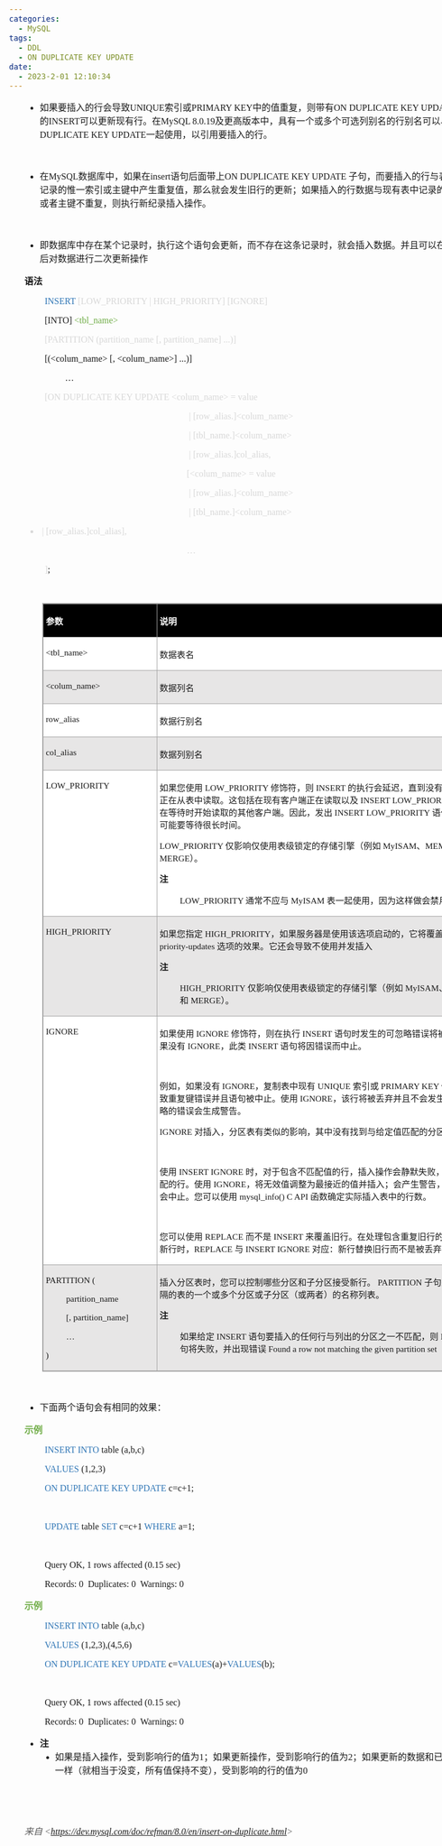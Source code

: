 ```yaml
---
categories:
  - MySQL
tags:
  - DDL
  - ON DUPLICATE KEY UPDATE
date:
  - 2023-2-01 12:10:34
---
```


<body lang=zh-CN style='font-family:"Microsoft YaHei UI";font-size:12.0pt'>
<!--StartFragment-->

<div style='direction:ltr;border-width:100%'>

<div style='direction:ltr;margin-top:0in;margin-left:0in;width:8.7409in'>

<div style='direction:ltr;margin-top:0in;margin-left:0in;width:8.7409in'>

<ul style='direction:ltr;unicode-bidi:embed;margin-top:0in;margin-bottom:0in'>
 <ul type=disc style='direction:ltr;unicode-bidi:embed;margin-top:0in;
  margin-bottom:0in'>
  <li style='margin-top:0;margin-bottom:0;vertical-align:middle'><span
      style='font-family:"Microsoft YaHei UI";font-size:12.0pt'>如果要插入的行会导致</span><span
      style='font-family:"Comic Sans MS";font-size:12.0pt'>UNIQUE</span><span
      style='font-family:"Microsoft YaHei UI";font-size:12.0pt'>索引或</span><span
      style='font-family:"Comic Sans MS";font-size:12.0pt'>PRIMARY KEY</span><span
      style='font-family:"Microsoft YaHei UI";font-size:12.0pt'>中的值重复，则带有</span><span
      style='font-family:"Comic Sans MS";font-size:12.0pt'>ON DUPLICATE KEY
      UPDATE</span><span style='font-family:"Microsoft YaHei UI";font-size:
      12.0pt'>子句的</span><span style='font-family:"Comic Sans MS";font-size:
      12.0pt'>INSERT</span><span style='font-family:"Microsoft YaHei UI";
      font-size:12.0pt'>可以更新现有行。在</span><span style='font-family:"Comic Sans MS";
      font-size:12.0pt'>MySQL 8.0.19</span><span style='font-family:"Microsoft YaHei UI";
      font-size:12.0pt'>及更高版本中，具有一个或多个可选列别名的行别名可以与</span><span
      style='font-family:"Comic Sans MS";font-size:12.0pt'>ON DUPLICATE KEY
      UPDATE</span><span style='font-family:"Microsoft YaHei UI";font-size:
      12.0pt'>一起使用，以引用要插入的行。</span></li>
 </ul>
 <p style='margin-left:.375in;font-family:"Microsoft YaHei UI";
 font-size:12.0pt'>&nbsp;</p>
 <ul type=disc style='direction:ltr;unicode-bidi:embed;margin-top:0in;
  margin-bottom:0in'>
  <li style='margin-top:0;margin-bottom:0;vertical-align:middle'><span
      style='font-family:"Microsoft YaHei UI";font-size:12.0pt'>在</span><span
      style='font-family:"Comic Sans MS";font-size:12.0pt'>MySQL</span><span
      style='font-family:"Microsoft YaHei UI";font-size:12.0pt'>数据库中，如果在</span><span
      style='font-family:"Comic Sans MS";font-size:12.0pt'>insert</span><span
      style='font-family:"Microsoft YaHei UI";font-size:12.0pt'>语句后面带上</span><span
      style='font-family:"Comic Sans MS";font-size:12.0pt'>ON DUPLICATE KEY
      UPDATE </span><span style='font-family:"Microsoft YaHei UI";font-size:
      12.0pt'>子句，而要插入的行与表中现有记录的惟一索引或主键中产生重复值，那么就会发生旧行的更新；如果插入的行数据与现有表中记录的唯一索引或者主键不重复，则执行新纪录插入操作。</span></li>
 </ul>
 <p style='font-family:"Comic Sans MS";font-size:12.0pt'>&nbsp;</p>
 <ul type=disc style='direction:ltr;unicode-bidi:embed;margin-top:0in;
  margin-bottom:0in'>
  <li style='margin-top:0;margin-bottom:0;vertical-align:middle'><span
      style='font-family:"Microsoft YaHei UI";font-size:12.0pt'>即数据库中存在某个记录时，执行这个语句会更新，而不存在这条记录时，就会插入数据。并且可以在数据插入后对数据进行二次更新操作</span></li>
 </ul>
 <p style='font-family:"Microsoft YaHei UI";font-size:12.0pt'><span
 style='font-weight:bold'>语法</span></p>
 <p style='margin-left:.375in;font-family:"Comic Sans MS";
 font-size:12.0pt'><span style='color:#2E75B5'>INSERT </span><span
 style='color:#D8D8D8'>[LOW_PRIORITY | HIGH_PRIORITY] [IGNORE]</span></p>
 <p style='margin-left:.375in;font-family:"Comic Sans MS";
 font-size:12.0pt'><span lang=zh-CN>[INTO] </span><span style='color:#70AD47'
 lang=zh-CN>&lt;tbl_name</span><span style='color:#70AD47' lang=en-US>&gt;</span></p>
 <p style='margin-left:.375in;font-family:"Comic Sans MS";
 font-size:12.0pt;color:#D8D8D8'>[PARTITION (partition_name [, partition_name]
 ...)]</p>
 <p style='margin-left:.375in;font-family:"Comic Sans MS";
 font-size:12.0pt'><span lang=zh-CN>[(</span><span lang=en-US>&lt;</span><span
 lang=zh-CN>col</span><span lang=en-US>um</span><span lang=zh-CN>_name</span><span
 lang=en-US>&gt;</span><span lang=zh-CN> [, </span><span lang=en-US>&lt;</span><span
 lang=zh-CN>col</span><span lang=en-US>um</span><span lang=zh-CN>_name</span><span
 lang=en-US>&gt;</span><span lang=zh-CN>] ...)]</span></p>
 <p style='margin-left:.75in;font-family:"Comic Sans MS";font-size:
 12.0pt' lang=en-US>…</p>
 <p style='margin-left:.375in;font-family:"Comic Sans MS";
 font-size:12.0pt;color:#D8D8D8'><span lang=zh-CN>[ON DUPLICATE KEY UPDATE </span><span
 lang=en-US>&lt;</span><span lang=zh-CN>col</span><span lang=en-US>um</span><span
 lang=zh-CN>_name</span><span lang=en-US>&gt;</span><span lang=zh-CN> = value</span><span
 lang=en-US> </span></p>
 <p style='margin-left:3.0in;font-family:"Comic Sans MS";font-size:
 12.0pt;color:#D8D8D8'><span lang=en-US><span style='mso-spacerun:yes'> </span></span><span
 lang=zh-CN>| [row_alias.]</span><span lang=en-US>&lt;</span><span lang=zh-CN>col</span><span
 lang=en-US>um</span><span lang=zh-CN>_name</span><span lang=en-US>&gt;</span></p>
 <p style='margin-left:3.0in;font-family:"Comic Sans MS";font-size:
 12.0pt;color:#D8D8D8'><span lang=en-US><span style='mso-spacerun:yes'> </span></span><span
 lang=zh-CN>| [tbl_name.]</span><span lang=en-US>&lt;</span><span lang=zh-CN>col</span><span
 lang=en-US>um</span><span lang=zh-CN>_name</span><span lang=en-US>&gt;</span></p>
 <p style='margin-left:3.0in;font-family:"Comic Sans MS";font-size:
 12.0pt;color:#D8D8D8'><span lang=en-US><span style='mso-spacerun:yes'> </span></span><span
 lang=zh-CN>| [row_alias.]col_alias</span><span lang=en-US>,</span></p>
 <p style='margin-left:3.0in;font-family:"Comic Sans MS";font-size:
 12.0pt;color:#D8D8D8'><span lang=en-US>[&lt;</span><span lang=zh-CN>col</span><span
 lang=en-US>um</span><span lang=zh-CN>_name</span><span lang=en-US>&gt;</span><span
 lang=zh-CN> = value</span><span lang=en-US> </span></p>
 <p style='margin-left:3.0in;font-family:"Comic Sans MS";font-size:
 12.0pt;color:#D8D8D8'><span lang=en-US><span style='mso-spacerun:yes'> </span></span><span
 lang=zh-CN>| [row_alias.]</span><span lang=en-US>&lt;</span><span lang=zh-CN>col</span><span
 lang=en-US>um</span><span lang=zh-CN>_name</span><span lang=en-US>&gt;</span></p>
 <p style='margin-left:3.0in;font-family:"Comic Sans MS";font-size:
 12.0pt;color:#D8D8D8'><span lang=en-US><span style='mso-spacerun:yes'> </span></span><span
 lang=zh-CN>| [tbl_name.]</span><span lang=en-US>&lt;</span><span lang=zh-CN>col</span><span
 lang=en-US>um</span><span lang=zh-CN>_name</span><span lang=en-US>&gt;</span></p>
 <ul type=disc style='direction:ltr;unicode-bidi:embed;margin-top:0in;
  margin-bottom:0in'>
  <li style='margin-top:0;margin-bottom:0;vertical-align:middle;color:#D8D8D8'><span
      style='font-family:"Comic Sans MS";font-size:12.0pt' lang=en-US><span
      style='mso-spacerun:yes'> </span></span><span style='font-family:"Comic Sans MS";
      font-size:12.0pt' lang=zh-CN>| [row_alias.]col_alias</span><span
      style='font-family:"Comic Sans MS";font-size:12.0pt' lang=en-US>],</span></li>
 </ul>
 <p style='margin-left:3.0in;font-family:"Comic Sans MS";font-size:
 12.0pt;color:#D8D8D8' lang=en-US>…</p>
 <p style='margin-left:.375in;font-family:"Comic Sans MS";
 font-size:12.0pt'><span style='color:#D8D8D8' lang=zh-CN>]</span><span
 lang=en-US>;</span></p>
 <p style='margin-left:.375in;font-family:"Microsoft YaHei UI";
 font-size:12.0pt' lang=en-US>&nbsp;</p>
 <div style='direction:ltr'>
 <table border=1 cellpadding=0 cellspacing=0 valign=top style='direction:ltr;
  border-collapse:collapse;border-style:solid;border-color:#A3A3A3;border-width:
  1pt;margin-left:.3333in' title="" summary="">
  <tr>
   <td style='border-style:solid;border-color:#A3A3A3;border-width:1pt;
   background-color:black;vertical-align:top;width:2.0083in;padding:2.0pt 3.0pt 2.0pt 3.0pt'>
   <p style='font-family:"Microsoft YaHei UI";font-size:11.5pt;
   color:white'><span style='font-weight:bold'>参数</span></p>
   </td>
   <td style='border-style:solid;border-color:#A3A3A3;border-width:1pt;
   background-color:black;vertical-align:top;width:5.9972in;padding:2.0pt 3.0pt 2.0pt 3.0pt'>
   <p style='font-family:"Microsoft YaHei UI";font-size:11.5pt;
   color:white'><span style='font-weight:bold'>说明</span></p>
   </td>
  </tr>
  <tr>
   <td style='border-style:solid;border-color:#A3A3A3;border-width:1pt;
   background-color:white;vertical-align:top;width:2.0083in;padding:2.0pt 3.0pt 2.0pt 3.0pt'>
   <p style='font-family:"Comic Sans MS";font-size:11.5pt'
   lang=en-US>&lt;tbl_name&gt;</p>
   </td>
   <td style='border-style:solid;border-color:#A3A3A3;border-width:1pt;
   background-color:white;vertical-align:top;width:5.9972in;padding:2.0pt 3.0pt 2.0pt 3.0pt'>
   <p style='font-family:"Microsoft YaHei UI";font-size:11.5pt'>数据表名</p>
   </td>
  </tr>
  <tr>
   <td style='border-style:solid;border-color:#A3A3A3;border-width:1pt;
   background-color:#E7E6E6;vertical-align:top;width:2.0083in;padding:2.0pt 3.0pt 2.0pt 3.0pt'>
   <p style='font-family:"Comic Sans MS";font-size:11.5pt'
   lang=en-US>&lt;colum_name&gt;</p>
   </td>
   <td style='border-style:solid;border-color:#A3A3A3;border-width:1pt;
   background-color:#E7E6E6;vertical-align:top;width:5.9972in;padding:2.0pt 3.0pt 2.0pt 3.0pt'>
   <p style='font-family:"Microsoft YaHei UI";font-size:11.5pt'>数据列名</p>
   </td>
  </tr>
  <tr>
   <td style='border-style:solid;border-color:#A3A3A3;border-width:1pt;
   background-color:white;vertical-align:top;width:2.0083in;padding:2.0pt 3.0pt 2.0pt 3.0pt'>
   <p style='font-family:"Comic Sans MS";font-size:11.5pt'>row_alias</p>
   </td>
   <td style='border-style:solid;border-color:#A3A3A3;border-width:1pt;
   background-color:white;vertical-align:top;width:5.9972in;padding:2.0pt 3.0pt 2.0pt 3.0pt'>
   <p style='font-family:"Microsoft YaHei UI";font-size:11.5pt'>数据行别名</p>
   </td>
  </tr>
  <tr>
   <td style='border-style:solid;border-color:#A3A3A3;border-width:1pt;
   background-color:#E7E6E6;vertical-align:top;width:2.0083in;padding:2.0pt 3.0pt 2.0pt 3.0pt'>
   <p style='font-family:"Comic Sans MS";font-size:11.5pt'>col_alias</p>
   </td>
   <td style='border-style:solid;border-color:#A3A3A3;border-width:1pt;
   background-color:#E7E6E6;vertical-align:top;width:5.9972in;padding:2.0pt 3.0pt 2.0pt 3.0pt'>
   <p style='font-family:"Microsoft YaHei UI";font-size:11.5pt'>数据列别名</p>
   </td>
  </tr>
  <tr>
   <td style='border-style:solid;border-color:#A3A3A3;border-width:1pt;
   background-color:white;vertical-align:top;width:2.0083in;padding:2.0pt 3.0pt 2.0pt 3.0pt'>
   <p style='font-family:"Comic Sans MS";font-size:11.5pt'>LOW_PRIORITY</p>
   </td>
   <td style='border-style:solid;border-color:#A3A3A3;border-width:1pt;
   background-color:white;vertical-align:top;width:6.0666in;padding:2.0pt 3.0pt 2.0pt 3.0pt'>
   <p style='font-size:11.5pt'><span style='font-family:"Microsoft YaHei UI"'>如果您使用</span><span
   style='font-family:"Comic Sans MS"'> LOW_PRIORITY </span><span
   style='font-family:"Microsoft YaHei UI"'>修饰符，则</span><span style='font-family:
   "Comic Sans MS"'> INSERT </span><span style='font-family:"Microsoft YaHei UI"'>的执行会延迟，直到没有其他客户端正在从表中读取。这包括在现有客户端正在读取以及</span><span
   style='font-family:"Comic Sans MS"'> INSERT LOW_PRIORITY </span><span
   style='font-family:"Microsoft YaHei UI"'>语句正在等待时开始读取的其他客户端。因此，发出</span><span
   style='font-family:"Comic Sans MS"'> INSERT LOW_PRIORITY </span><span
   style='font-family:"Microsoft YaHei UI"'>语句的客户端可能要等待很长时间。</span></p>
   <p style='font-size:11.5pt'><span style='font-family:"Comic Sans MS"'>LOW_PRIORITY
   </span><span style='font-family:"Microsoft YaHei UI"'>仅影响仅使用表级锁定的存储引擎（例如</span><span
   style='font-family:"Comic Sans MS"'> MyISAM</span><span style='font-family:
   "Microsoft YaHei UI"'>、</span><span style='font-family:"Comic Sans MS"'>MEMORY
   </span><span style='font-family:"Microsoft YaHei UI"'>和</span><span
   style='font-family:"Comic Sans MS"'> MERGE</span><span style='font-family:
   "Microsoft YaHei UI"'>）。</span></p>
   <p style='font-family:"Microsoft YaHei UI";font-size:11.5pt'><span
   style='font-weight:bold'>注</span></p>
   <p style='margin-left:.375in;font-size:11.5pt'><span
   style='font-family:"Comic Sans MS"'>LOW_PRIORITY </span><span
   style='font-family:"Microsoft YaHei UI"'>通常不应与</span><span style='font-family:
   "Comic Sans MS"'> MyISAM </span><span style='font-family:"Microsoft YaHei UI"'>表一起使用，因为这样做会禁用并发插入</span></p>
   </td>
  </tr>
  <tr>
   <td style='border-style:solid;border-color:#A3A3A3;border-width:1pt;
   background-color:#E7E6E6;vertical-align:top;width:2.0083in;padding:2.0pt 3.0pt 2.0pt 3.0pt'>
   <p style='font-family:"Comic Sans MS";font-size:11.5pt'>HIGH_PRIORITY</p>
   </td>
   <td style='border-style:solid;border-color:#A3A3A3;border-width:1pt;
   background-color:#E7E6E6;vertical-align:top;width:6.0125in;padding:2.0pt 3.0pt 2.0pt 3.0pt'>
   <p style='font-size:11.5pt'><span style='font-family:"Microsoft YaHei UI"'>如果您指定</span><span
   style='font-family:"Comic Sans MS"'> HIGH_PRIORITY</span><span
   style='font-family:"Microsoft YaHei UI"'>，如果服务器是使用该选项启动的，它将覆盖</span><span
   style='font-family:"Comic Sans MS"'> --low-priority-updates </span><span
   style='font-family:"Microsoft YaHei UI"'>选项的效果。它还会导致不使用并发插入</span></p>
   <p style='font-family:"Microsoft YaHei UI";font-size:11.5pt'><span
   style='font-weight:bold'>注</span></p>
   <p style='margin-left:.375in;font-size:11.5pt'><span
   style='font-family:"Comic Sans MS"'>HIGH_PRIORITY </span><span
   style='font-family:"Microsoft YaHei UI"'>仅影响仅使用表级锁定的存储引擎（例如</span><span
   style='font-family:"Comic Sans MS"'> MyISAM</span><span style='font-family:
   "Microsoft YaHei UI"'>、</span><span style='font-family:"Comic Sans MS"'>MEMORY
   </span><span style='font-family:"Microsoft YaHei UI"'>和</span><span
   style='font-family:"Comic Sans MS"'> MERGE</span><span style='font-family:
   "Microsoft YaHei UI"'>）。</span></p>
   </td>
  </tr>
  <tr>
   <td style='border-style:solid;border-color:#A3A3A3;border-width:1pt;
   background-color:white;vertical-align:top;width:2.0083in;padding:2.0pt 3.0pt 2.0pt 3.0pt'>
   <p style='font-family:"Comic Sans MS";font-size:11.5pt'>IGNORE</p>
   </td>
   <td style='border-style:solid;border-color:#A3A3A3;border-width:1pt;
   background-color:white;vertical-align:top;width:6.0506in;padding:2.0pt 3.0pt 2.0pt 3.0pt'>
   <p style='font-size:11.5pt'><span style='font-family:"Microsoft YaHei UI"'>如果使用</span><span
   style='font-family:"Comic Sans MS"'> IGNORE </span><span style='font-family:
   "Microsoft YaHei UI"'>修饰符，则在执行</span><span style='font-family:"Comic Sans MS"'>
   INSERT </span><span style='font-family:"Microsoft YaHei UI"'>语句时发生的可忽略错误将被忽略。如果没有</span><span
   style='font-family:"Comic Sans MS"'> IGNORE</span><span style='font-family:
   "Microsoft YaHei UI"'>，此类</span><span style='font-family:"Comic Sans MS"'>
   INSERT </span><span style='font-family:"Microsoft YaHei UI"'>语句将因错误而中止。</span></p>
   <p style='font-family:"Comic Sans MS";font-size:11.5pt'>&nbsp;</p>
   <p style='font-size:11.5pt'><span style='font-family:"Microsoft YaHei UI"'>例如，如果没有</span><span
   style='font-family:"Comic Sans MS"'> IGNORE</span><span style='font-family:
   "Microsoft YaHei UI"'>，复制表中现有</span><span style='font-family:"Comic Sans MS"'>
   UNIQUE </span><span style='font-family:"Microsoft YaHei UI"'>索引或</span><span
   style='font-family:"Comic Sans MS"'> PRIMARY KEY </span><span
   style='font-family:"Microsoft YaHei UI"'>值的行会导致重复键错误并且语句被中止。使用</span><span
   style='font-family:"Comic Sans MS"'> IGNORE</span><span style='font-family:
   "Microsoft YaHei UI"'>，该行将被丢弃并且不会发生错误。忽略的错误会生成警告。</span></p>
   <p style='font-size:11.5pt'><span style='font-family:"Comic Sans MS"'>IGNORE
   </span><span style='font-family:"Microsoft YaHei UI"'>对插入，分区表有类似的影响，其中没有找到与给定值匹配的分区。</span></p>
   <p style='font-family:"Comic Sans MS";font-size:11.5pt'>&nbsp;</p>
   <p style='font-size:11.5pt'><span style='font-family:"Microsoft YaHei UI"'>使用</span><span
   style='font-family:"Comic Sans MS"'> INSERT IGNORE </span><span
   style='font-family:"Microsoft YaHei UI"'>时，对于包含不匹配值的行，插入操作会静默失败，但会插入匹配的行。使用</span><span
   style='font-family:"Comic Sans MS"'> IGNORE</span><span style='font-family:
   "Microsoft YaHei UI"'>，将无效值调整为最接近的值并插入；会产生警告，但语句不会中止。您可以使用</span><span
   style='font-family:"Comic Sans MS"'> mysql_info() C API </span><span
   style='font-family:"Microsoft YaHei UI"'>函数确定实际插入表中的行数。</span></p>
   <p style='font-family:"Comic Sans MS";font-size:11.5pt'>&nbsp;</p>
   <p style='font-size:11.5pt'><span style='font-family:"Microsoft YaHei UI"'>您可以使用</span><span
   style='font-family:"Comic Sans MS"'> REPLACE </span><span style='font-family:
   "Microsoft YaHei UI"'>而不是</span><span style='font-family:"Comic Sans MS"'>
   INSERT </span><span style='font-family:"Microsoft YaHei UI"'>来覆盖旧行。在处理包含重复旧行的唯一键值的新行时，</span><span
   style='font-family:"Comic Sans MS"'>REPLACE </span><span style='font-family:
   "Microsoft YaHei UI"'>与</span><span style='font-family:"Comic Sans MS"'>
   INSERT IGNORE </span><span style='font-family:"Microsoft YaHei UI"'>对应：新行替换旧行而不是被丢弃。</span></p>
   </td>
  </tr>
  <tr>
   <td style='border-style:solid;border-color:#A3A3A3;border-width:1pt;
   background-color:#E7E6E6;vertical-align:top;width:2.0083in;padding:2.0pt 3.0pt 2.0pt 3.0pt'>
   <p style='font-family:"Comic Sans MS";font-size:11.5pt'>PARTITION
   (</p>
   <p style='margin-left:.375in;font-family:"Comic Sans MS";
   font-size:11.5pt'>partition_name </p>
   <p style='margin-left:.375in;font-family:"Comic Sans MS";
   font-size:11.5pt'>[, partition_name] </p>
   <p style='margin-left:.375in;font-family:"Comic Sans MS";
   font-size:11.5pt'>…</p>
   <p style='font-family:"Comic Sans MS";font-size:11.5pt'>)</p>
   </td>
   <td style='border-style:solid;border-color:#A3A3A3;border-width:1pt;
   background-color:#E7E6E6;vertical-align:top;width:6.0666in;padding:2.0pt 3.0pt 2.0pt 3.0pt'>
   <p style='font-size:11.5pt'><span style='font-family:"Microsoft YaHei UI"'>插入分区表时，您可以控制哪些分区和子分区接受新行。</span><span
   style='font-family:"Comic Sans MS"'> PARTITION </span><span
   style='font-family:"Microsoft YaHei UI"'>子句采用逗号分隔的表的一个或多个分区或子分区（或两者）的名称列表。</span></p>
   <p style='font-family:"Microsoft YaHei UI";font-size:11.5pt'><span
   style='font-weight:bold'>注</span></p>
   <p style='margin-left:.375in;font-size:11.5pt'><span
   style='font-family:"Microsoft YaHei UI"'>如果给定</span><span style='font-family:
   "Comic Sans MS"'> INSERT </span><span style='font-family:"Microsoft YaHei UI"'>语句要插入的任何行与列出的分区之一不匹配，则</span><span
   style='font-family:"Comic Sans MS"'> INSERT </span><span style='font-family:
   "Microsoft YaHei UI"'>语句将失败，并出现错误</span><span style='font-family:"Comic Sans MS"'>
   Found a row not matching the given partition set</span></p>
   </td>
  </tr>
 </table>
 </div>
 <p style='margin-left:.375in;font-family:"Microsoft YaHei UI";
 font-size:12.0pt'>&nbsp;</p>
 <ul type=disc style='direction:ltr;unicode-bidi:embed;margin-top:0in;
  margin-bottom:0in'>
  <li style='margin-top:0;margin-bottom:0;vertical-align:middle'><span
      style='font-family:"Microsoft YaHei UI";font-size:12.0pt'>下面两个语句会有相同的效果：</span></li>
 </ul>
 <p style='font-family:"Microsoft YaHei UI";font-size:12.0pt;
 color:#70AD47'><span style='font-weight:bold'>示例</span></p>
 <p style='margin-left:.375in;font-family:"Comic Sans MS";
 font-size:12.0pt'><span style='color:#2E75B5'>INSERT INTO</span> table (a,b,c)
 </p>
 <p style='margin-left:.375in;font-family:"Comic Sans MS";
 font-size:12.0pt'><span style='color:#2E75B5'>VALUES</span> (1,2,3)<span
 style='mso-spacerun:yes'>  </span></p>
 <p style='margin-left:.375in;font-family:"Comic Sans MS";
 font-size:12.0pt'><span style='color:#2E75B5'>ON DUPLICATE KEY UPDATE</span>
 c=c+1;<span style='mso-spacerun:yes'>  </span></p>
 <p style='margin-left:.375in;font-family:"Comic Sans MS";
 font-size:12.0pt'><span style='mso-spacerun:yes'>  </span></p>
 <p style='margin-left:.375in;font-family:"Comic Sans MS";
 font-size:12.0pt'><span style='color:#2E75B5'>UPDATE</span> table <span
 style='color:#2E75B5'>SET</span> c=c+1 <span style='color:#2E75B5'>WHERE</span>
 a=1;</p>
 <p style='margin-left:.375in;font-family:"Comic Sans MS";
 font-size:12.0pt'>&nbsp;</p>
 <p style='margin-left:.375in;font-family:"Comic Sans MS";
 font-size:12.0pt'><span lang=zh-CN>Query OK, </span><span lang=en-US>1</span><span
 lang=zh-CN> rows affected (0.15 sec)</span></p>
 <p style='margin-left:.375in;font-family:"Comic Sans MS";
 font-size:12.0pt'>Records: 0<span style='mso-spacerun:yes'> 
 </span>Duplicates: 0<span style='mso-spacerun:yes'>  </span>Warnings: 0</p>
 <p style='font-family:"Microsoft YaHei UI";font-size:12.0pt;
 color:#70AD47'><span style='font-weight:bold'>示例</span></p>
 <p style='margin-left:.375in;font-family:"Comic Sans MS";
 font-size:12.0pt'><span style='color:#2E75B5'>INSERT INTO</span> table (a,b,c)</p>
 <p style='margin-left:.375in;font-family:"Comic Sans MS";
 font-size:12.0pt'><span style='color:#2E75B5'>VALUES</span>
 (1,2,3),(4,5,6)<span style='mso-spacerun:yes'>  </span></p>
 <p style='margin-left:.375in;font-family:"Comic Sans MS";
 font-size:12.0pt'><span style='color:#2E75B5'>ON DUPLICATE KEY UPDATE</span>
 c=<span style='color:#2E75B5'>VALUES</span>(a)+<span style='color:#2E75B5'>VALUES</span>(b);
 </p>
 <p style='margin-left:.375in;font-family:"Comic Sans MS";
 font-size:12.0pt'>&nbsp;</p>
 <p style='margin-left:.375in;font-family:"Comic Sans MS";
 font-size:12.0pt'><span lang=zh-CN>Query OK, </span><span lang=en-US>1</span><span
 lang=zh-CN> rows affected (0.15 sec)</span></p>
 <p style='margin-left:.375in;font-family:"Comic Sans MS";
 font-size:12.0pt'>Records: 0<span style='mso-spacerun:yes'> 
 </span>Duplicates: 0<span style='mso-spacerun:yes'>  </span>Warnings: 0</p>
 <ul type=disc style='direction:ltr;unicode-bidi:embed;margin-top:0in;
  margin-bottom:0in'>
  <li style='margin-top:0;margin-bottom:0;vertical-align:middle'><span
      style='font-weight:bold;font-family:"Microsoft YaHei";font-size:12.0pt'>注</span></li>
  <ul type=disc style='direction:ltr;unicode-bidi:embed;margin-top:0in;
   margin-bottom:0in'>
   <li style='margin-top:0;margin-bottom:0;vertical-align:middle'><span
       style='font-family:"Microsoft YaHei";font-size:12.0pt'>如果是插入操作，受到影响行的值为</span><span
       style='font-family:"Comic Sans MS";font-size:12.0pt'>1</span><span
       style='font-family:"Microsoft YaHei";font-size:12.0pt'>；如果更新操作，受到影响行的值为</span><span
       style='font-family:"Comic Sans MS";font-size:12.0pt'>2</span><span
       style='font-family:"Microsoft YaHei";font-size:12.0pt'>；如果更新的数据和已有的数据一样（就相当于没变，所有值保持不变），受到影响的行的值为</span><span
       style='font-family:"Comic Sans MS";font-size:12.0pt'>0</span></li>
  </ul>
 </ul>
 <p style='font-family:Calibri;font-size:12.0pt'>&nbsp;</p>
 <p style='font-family:"Microsoft YaHei UI";font-size:12.0pt'>&nbsp;</p>
 <p><cite style='font-size:12.0pt;color:#595959'><span
 style='font-family:"Microsoft YaHei UI"'>来自</span><span style='font-family:
 "Comic Sans MS"'> &lt;</span><a
 href="https://dev.mysql.com/doc/refman/8.0/en/insert-on-duplicate.html"><span
 style='font-family:"Comic Sans MS"'>https://dev.mysql.com/doc/refman/8.0/en/insert-on-duplicate.html</span></a><span
 style='font-family:"Comic Sans MS"'>&gt; </span></cite></p>
</ul>

</div>

</div>

</div>

<!--EndFragment-->
</body>
